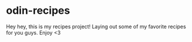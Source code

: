 # odin-recipes
Hey hey, this is my recipes project! Laying out some of my favorite recipes for you guys. Enjoy <3